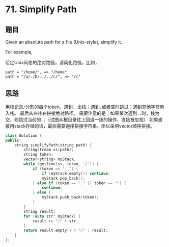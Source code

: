 # 71. Simplify Path
## 题目
Given an absolute path for a file (Unix-style), simplify it.

For example,

给定Unix风格的绝对路径，请简化路径。比如，

```
path = "/home/", => "/home"
path = "/a/./b/../../c/", => "/c"
```

## 思路
用栈记录`/`分割的每个token。遇到`..`出栈；遇到`.`或者空时跳过；遇到其他字符串入栈。
最后从左往右拼接绝对路径。
需要注意的是：如果某次遇到`..`时，栈为空，则跳过当前的`..`（试图从根目录往上回退一级的操作，直接被忽视）
如果直接用stack存储的话，最后需要逆序拼接字符串。所以采用vector顺序拼接。
```C++
class Solution {
public:
    string simplifyPath(string path) {
        stringstream ss(path);
        string token;
        vector<string> myStack;
        while (getline(ss, token, '/')) {
            if (token == "..") {
                if (myStack.empty()) continue;
                myStack.pop_back();
            } else if (token == "." || token == "") {
                continue;
            } else {
                myStack.push_back(token);
            }
        }
        string result;
        for (auto str: myStack) {
            result += "/" + str;
        }
        return result.empty() ? "/" : result;
    }
};
```
